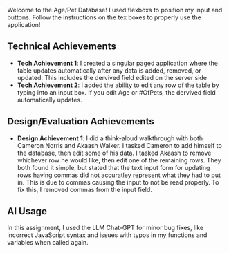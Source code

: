 Welcome to the Age/Pet Database! I used flexboxs to position my input and buttons. Follow the instructions on the tex boxes to properly use the application!

## Technical Achievements
- **Tech Achievement 1**: I created a singular paged application where the table updates automatically after any data is added, removed, or updated. This includes the dervived field edited on the server side
- **Tech Achievement 2**: I added the ability to edit any row of the table by typing into an input box. If you edit Age or #OfPets, the dervived field automatically updates.


## Design/Evaluation Achievements
- **Design Achievement 1**: I did a think-aloud walkthrough with both Cameron Norris and Akaash Walker. I tasked Cameron to add himself to the database, then edit some of his data. I tasked Akaash to remove whichever row he would like, then edit one of the remaining rows. They both found it simple, but stated that the text input form for updating rows having commas did not accuratley represent what they had to put in. This is due to commas causing the input to not be read properly. To fix this, I removed commas from the input field.

## AI Usage
In this assignment, I used the LLM Chat-GPT for minor bug fixes, like incorrect JavaScript syntax and issues with typos in my functions and variables when called again.

